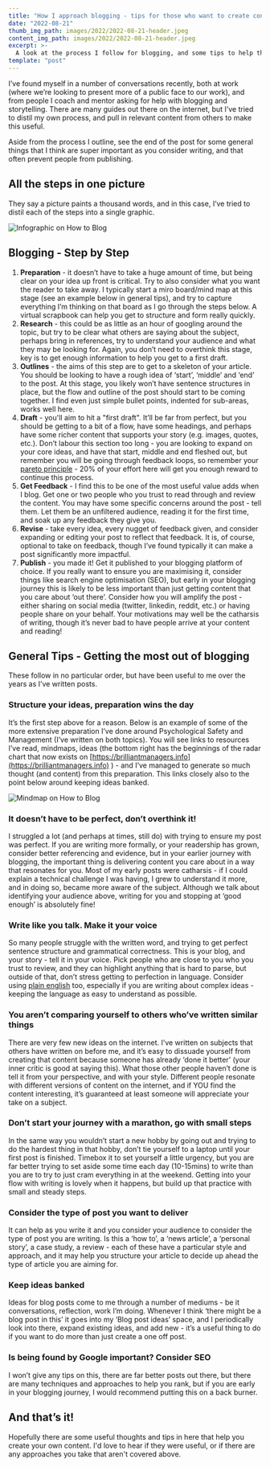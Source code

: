 ```yaml
---
title: "How I approach blogging - tips for those who want to create content"
date: "2022-08-21"
thumb_img_path: images/2022/2022-08-21-header.jpeg 
content_img_path: images/2022/2022-08-21-header.jpeg
excerpt: >-
  A look at the process I follow for blogging, and some tips to help those struggling to create content.
template: "post"
---
```


I’ve found myself in a number of conversations recently, both at work (where we’re looking to present more of a public face to our work), and from people I coach and mentor asking for help with blogging and storytelling.  There are many guides out there on the internet, but I’ve tried to distil my own process, and pull in relevant content from others to make this useful.

Aside from the process I outline, see the end of the post for some general things that I think are super important as you consider writing, and that often prevent people from publishing.

## All the steps in one picture

They say a picture paints a thousand words, and in this case, I’ve tried to distil each of the steps into a single graphic.

![Infographic on How to Blog](/images/2022/infographic.png)

## Blogging - Step by Step

1. **Preparation** - it doesn’t have to take a huge amount of time, but being clear on your idea up front is critical.  Try to also consider what you want the reader to take away.  I typically start a miro board/mind map at this stage (see an example below in general tips), and try to capture everything I’m thinking on that board as I go through the steps below.  A virtual scrapbook can help you get to structure and form really quickly.
2. **Research** - this could be as little as an hour of googling around the topic, but try to be clear what others are saying about the subject, perhaps bring in references, try to understand your audience and what they may be looking for.  Again, you don’t need to overthink this stage, key is to get enough information to help you get to a first draft.
3. **Outlines** - the aims of this step are to get to a skeleton of your article.  You should be looking to have a rough idea of ‘start’, ‘middle’ and ‘end’ to the post.  At this stage, you likely won’t have sentence structures in place, but the flow and outline of the post should start to be coming together.  I find even just simple bullet points, indented for sub-areas, works well here.
4. **Draft** - you'll aim to hit a "first draft".  It’ll be far from perfect, but you should be getting to a bit of a flow, have some headings, and perhaps have some richer content that supports your story (e.g. images, quotes, etc.).  Don’t labour this section too long - you are looking to expand on your core ideas, and have that start, middle and end fleshed out, but remember you will be going through feedback loops, so remember your [pareto principle](https://en.wikipedia.org/wiki/Pareto_principle) - 20% of your effort here will get you enough reward to continue this process.
5. **Get Feedback** - I find this to be one of the most useful value adds when I blog.  Get one or two people who you trust to read through and review the content.  You may have some specific concerns around the post - tell them.  Let them be an unfiltered audience, reading it for the first time, and soak up any feedback they give you.
6. **Revise** - take every idea, every nugget of feedback given, and consider expanding or editing your post to reflect that feedback.  It is, of course, optional to take on feedback, though I’ve found typically it can make a post significantly more impactful.
7. **Publish** - you made it! Get it published to your blogging platform of choice.  If you really want to ensure you are maximising it, consider things like search engine optimisation (SEO), but early in your blogging journey this is likely to be less important than just getting content that you care about ‘out there’.  Consider how you will amplify the post - either sharing on social media (twitter, linkedin, reddit, etc.) or having people share on your behalf.  Your motivations may well be the catharsis of writing, though it’s never bad to have people arrive at your content and reading!

## General Tips - Getting the most out of blogging

These follow in no particular order, but have been useful to me over the years as I’ve written posts.

### Structure your ideas, preparation wins the day

It’s the first step above for a reason.  Below is an example of some of the more extensive preparation I’ve done around Psychological Safety and Management (I’ve written on both topics).  You will see links to resources I’ve read, mindmaps, ideas (the bottom right has the beginnings of the radar chart that now exists on [https://brilliantmanagers.info](https://brilliantmanagers.info) ) - and I’ve managed to generate so much thought (and content) from this preparation.  This links closely also to the point below around keeping ideas banked.

![Mindmap on How to Blog](/images/2022/mindmap.png)

### It doesn’t have to be perfect, don’t overthink it!

I struggled a lot (and perhaps at times, still do) with trying to ensure my post was perfect.  If you are writing more formally, or your readership has grown, consider better referencing and evidence, but in your earlier journey with blogging, the important thing is delivering content you care about in a way that resonates for you.  Most of my early posts were catharsis - if I could explain a technical challenge I was having, I grew to understand it more, and in doing so, became more aware of the subject.  Although we talk about identifying your audience above, writing for you and stopping at ‘good enough’ is absolutely fine!

### Write like you talk.  Make it your voice

So many people struggle with the written word, and trying to get perfect sentence structure and grammatical correctness.  This is your blog, and your story - tell it in your voice.  Pick people who are close to you who you trust to review, and they can highlight anything that is hard to parse, but outside of that, don’t stress getting to perfection in language.  Consider using [plain english](http://www.plainenglish.co.uk/how-to-write-in-plain-english.html) too, especially if you are writing about complex ideas - keeping the language as easy to understand as possible.

### You aren’t comparing yourself to others who’ve written similar things

There are very few new ideas on the internet.  I’ve written on subjects that others have written on before me, and it’s easy to dissuade yourself from creating that content because someone has already ‘done it better’ (your inner critic is good at saying this).  What those other people haven’t done is tell it from your perspective, and with your style.  Different people resonate with different versions of content on the internet, and if YOU find the content interesting, it’s guaranteed at least someone will appreciate your take on a subject.

### Don’t start your journey with a marathon, go with small steps

In the same way you wouldn’t start a new hobby by going out and trying to do the hardest thing in that hobby, don’t tie yourself to a laptop until your first post is finished.  Timebox it to set yourself a little urgency, but you are far better trying to set aside some time each day (10-15mins) to write than you are to try to just cram everything in at the weekend.  Getting into your flow with writing is lovely when it happens, but build up that practice with small and steady steps.

### Consider the type of post you want to deliver

It can help as you write it and you consider your audience to consider the type of post you are writing.  Is this a ‘how to’, a ‘news article’, a ‘personal story’, a case study, a review - each of these have a particular style and approach, and it may help you structure your article to decide up ahead the type of article you are aiming for.

### Keep ideas banked

Ideas for blog posts come to me through a number of mediums - be it conversations, reflection, work I’m doing.  Whenever I think ‘there might be a blog post in this’ it goes into my ‘Blog post ideas’ space, and I periodically look into there, expand existing ideas, and add new - it’s a useful thing to do if you want to do more than just create a one off post.

### Is being found by Google important? Consider SEO

I won’t give any tips on this, there are far better posts out there, but there are many techniques and approaches to help you rank, but if you are early in your blogging journey, I would recommend putting this on a back burner.

## And that’s it!

Hopefully there are some useful thoughts and tips in here that help you create your own content.  I'd love to hear if they were useful, or if there are any approaches you take that aren't covered above.
